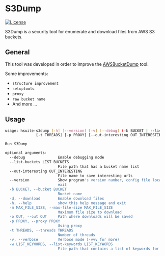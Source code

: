 # S3Dump

[![License](https://img.shields.io/badge/license-MIT-green.svg)](https://github.com/Placidina/s3dump/blob/master/LICENSE)

S3Dump is a security tool for enumerate and download files from AWS S3 buckets.

## General

This tool was developed in order to improve the [AWSBucketDump](https://github.com/jordanpotti/AWSBucketDump) tool.

Some improvements:

- `structure improvement`
- `setuptools`
- `proxy`
- `raw bucket name`
- And more ...

## Usage

```sh
usage: hsuite-s3dump [-h] [--version] [-v] [--debug] (-b BUCKET | --list-buckets LIST_BUCKETS) [-d] [-o OUT] [-w LIST_KEYWORDS] [-m MAX_FILE_SIZE]
              [-t THREADS] [-p PROXY] [--out-interesting OUT_INTERESTING]

Run S3Dump

optional arguments:
  --debug               Enable debugging mode
  --list-buckets LIST_BUCKETS
                        File path that has a bucket name list
  --out-interesting OUT_INTERESTING
                        File name to save interesting urls
  --version             Show program's version number, config file location, configured module search path, module location, executable location and
                        exit
  -b BUCKET, --bucket BUCKET
                        Bucket name
  -d, --download        Enable download files
  -h, --help            show this help message and exit
  -m MAX_FILE_SIZE, --max-file-size MAX_FILE_SIZE
                        Maximum file size to download
  -o OUT, --out OUT     Path where downloads will be saved
  -p PROXY, --proxy PROXY
                        Using proxy
  -t THREADS, --threads THREADS
                        Number of threads
  -v, --verbose         Verbose mode (-vvv for more)
  -w LIST_KEYWORDS, --list-keywords LIST_KEYWORDS
                        File path that contains a list of keywords for grep
```
